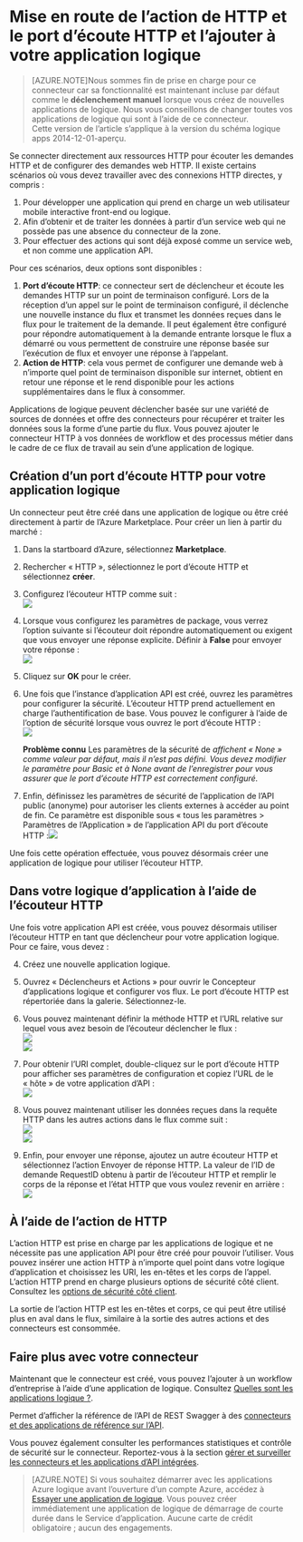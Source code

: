 <properties
   pageTitle="À l’aide de l’écouteur HTTP et un connecteur dans les applications de logique | Service d’application Microsoft Azure "
   description="Comment créer et configurer l’écouteur HTTP et l’application de connecteur ou API HTTP action et l’utiliser dans une logique d’application dans le Service d’application Azure"
   services="logic-apps"
   documentationCenter=".net,nodejs,java"
   authors="anuragdalmia"
   manager="erikre"
   editor=""/>

<tags
   ms.service="logic-apps"
   ms.devlang="multiple"
   ms.topic="article"
   ms.tgt_pltfrm="na"
   ms.workload="integration"
   ms.date="08/31/2016"
   ms.author="prkumar"/>


# <a name="get-started-with-the-http-listener-and-http-action-and-add-it-to-your-logic-app"></a>Mise en route de l’action de HTTP et le port d’écoute HTTP et l’ajouter à votre application logique

> [AZURE.NOTE]Nous sommes fin de prise en charge pour ce connecteur car sa fonctionnalité est maintenant incluse par défaut comme le **déclenchement manuel** lorsque vous créez de nouvelles applications de logique.  Nous vous conseillons de changer toutes vos applications de logique qui sont à l’aide de ce connecteur.  
> Cette version de l’article s’applique à la version du schéma logique apps 2014-12-01-aperçu.

Se connecter directement aux ressources HTTP pour écouter les demandes HTTP et de configurer des demandes web HTTP. Il existe certains scénarios où vous devez travailler avec des connexions HTTP directes, y compris :

1.  Pour développer une application qui prend en charge un web utilisateur mobile interactive front-end ou logique.
2.  Afin d’obtenir et de traiter les données à partir d’un service web qui ne possède pas une absence du connecteur de la zone.
3.  Pour effectuer des actions qui sont déjà exposé comme un service web, et non comme une application API.

Pour ces scénarios, deux options sont disponibles :

1. **Port d’écoute HTTP**: ce connecteur sert de déclencheur et écoute les demandes HTTP sur un point de terminaison configuré. Lors de la réception d’un appel sur le point de terminaison configuré, il déclenche une nouvelle instance du flux et transmet les données reçues dans le flux pour le traitement de la demande. Il peut également être configuré pour répondre automatiquement à la demande entrante lorsque le flux a démarré ou vous permettent de construire une réponse basée sur l’exécution de flux et envoyer une réponse à l’appelant.
2. **Action de HTTP**: cela vous permet de configurer une demande web à n’importe quel point de terminaison disponible sur internet, obtient en retour une réponse et le rend disponible pour les actions supplémentaires dans le flux à consommer.

Applications de logique peuvent déclencher basée sur une variété de sources de données et offre des connecteurs pour récupérer et traiter les données sous la forme d’une partie du flux. Vous pouvez ajouter le connecteur HTTP à vos données de workflow et des processus métier dans le cadre de ce flux de travail au sein d’une application de logique. 

## <a name="creating-an-http-listener-for-your-logic-app"></a>Création d’un port d’écoute HTTP pour votre application logique
Un connecteur peut être créé dans une application de logique ou être créé directement à partir de l’Azure Marketplace. Pour créer un lien à partir du marché :  

1. Dans la startboard d’Azure, sélectionnez **Marketplace**.
2. Rechercher « HTTP », sélectionnez le port d’écoute HTTP et sélectionnez **créer**.
3.  Configurez l’écouteur HTTP comme suit :  
![][1]

4.  Lorsque vous configurez les paramètres de package, vous verrez l’option suivante si l’écouteur doit répondre automatiquement ou exigent que vous envoyer une réponse explicite. Définir à **False** pour envoyer votre réponse :  
![][2]

5.  Cliquez sur **OK** pour le créer.
6.  Une fois que l’instance d’application API est créé, ouvrez les paramètres pour configurer la sécurité. L’écouteur HTTP prend actuellement en charge l’authentification de base. Vous pouvez le configurer à l’aide de l’option de sécurité lorsque vous ouvrez le port d’écoute HTTP :  
![][3]
  
    **Problème connu** Les paramètres de la sécurité de *affichent « None » comme valeur par défaut, mais il n’est pas défini. Vous devez modifier le paramètre pour Basic et à None avant de l’enregistrer pour vous assurer que le port d’écoute HTTP est correctement configuré.*  

7. Enfin, définissez les paramètres de sécurité de l’application de l’API public (anonyme) pour autoriser les clients externes à accéder au point de fin. Ce paramètre est disponible sous « tous les paramètres > Paramètres de l’Application » de l’application API du port d’écoute HTTP :![][10]

Une fois cette opération effectuée, vous pouvez désormais créer une application de logique pour utiliser l’écouteur HTTP.

## <a name="using-the-http-listener-in-your-logic-app"></a>Dans votre logique d’application à l’aide de l’écouteur HTTP
Une fois votre application API est créée, vous pouvez désormais utiliser l’écouteur HTTP en tant que déclencheur pour votre application logique. Pour ce faire, vous devez :

4.  Créez une nouvelle application logique.
5.  Ouvrez « Déclencheurs et Actions » pour ouvrir le Concepteur d’applications logique et configurer vos flux. Le port d’écoute HTTP est répertoriée dans la galerie. Sélectionnez-le.
6.  Vous pouvez maintenant définir la méthode HTTP et l’URL relative sur lequel vous avez besoin de l’écouteur déclencher le flux :  
![][4]  
![][5]

7.  Pour obtenir l’URI complet, double-cliquez sur le port d’écoute HTTP pour afficher ses paramètres de configuration et copiez l’URL de le « hôte » de votre application d’API :  
![][6]
8.  Vous pouvez maintenant utiliser les données reçues dans la requête HTTP dans les autres actions dans le flux comme suit :  
![][7]  
![][8]
9.  Enfin, pour envoyer une réponse, ajoutez un autre écouteur HTTP et sélectionnez l’action Envoyer de réponse HTTP. La valeur de l’ID de demande RequestID obtenu à partir de l’écouteur HTTP et remplir le corps de la réponse et l’état HTTP que vous voulez revenir en arrière :  
![][9]

## <a name="using-the-http-action"></a>À l’aide de l’action de HTTP
L’action HTTP est prise en charge par les applications de logique et ne nécessite pas une application API pour être créé pour pouvoir l’utiliser. Vous pouvez insérer une action HTTP à n’importe quel point dans votre logique d’application et choisissez les URI, les en-têtes et les corps de l’appel.
L’action HTTP prend en charge plusieurs options de sécurité côté client. Consultez les [options de sécurité côté client](../scheduler/scheduler-outbound-authentication.md).

La sortie de l’action HTTP est les en-têtes et corps, ce qui peut être utilisé plus en aval dans le flux, similaire à la sortie des autres actions et des connecteurs est consommée.

## <a name="do-more-with-your-connector"></a>Faire plus avec votre connecteur
Maintenant que le connecteur est créé, vous pouvez l’ajouter à un workflow d’entreprise à l’aide d’une application de logique. Consultez [Quelles sont les applications logique ?](app-service-logic-what-are-logic-apps.md).

Permet d’afficher la référence de l’API de REST Swagger à des [connecteurs et des applications de référence sur l’API](http://go.microsoft.com/fwlink/p/?LinkId=529766).

Vous pouvez également consulter les performances statistiques et contrôle de sécurité sur le connecteur. Reportez-vous à la section [gérer et surveiller les connecteurs et les applications d’API intégrées](app-service-logic-monitor-your-connectors.md).

> [AZURE.NOTE] Si vous souhaitez démarrer avec les applications Azure logique avant l’ouverture d’un compte Azure, accédez à [Essayer une application de logique](https://tryappservice.azure.com/?appservice=logic). Vous pouvez créer immédiatement une application de logique de démarrage de courte durée dans le Service d’application. Aucune carte de crédit obligatoire ; aucun des engagements.

<!--Image references-->
[1]: ./media/app-service-logic-connector-http/1.png
[2]: ./media/app-service-logic-connector-http/2.png
[3]: ./media/app-service-logic-connector-http/3.png
[4]: ./media/app-service-logic-connector-http/4.png
[5]: ./media/app-service-logic-connector-http/5.png
[6]: ./media/app-service-logic-connector-http/6.png
[7]: ./media/app-service-logic-connector-http/7.png
[8]: ./media/app-service-logic-connector-http/8.png
[9]: ./media/app-service-logic-connector-http/9.png
[10]: ./media/app-service-logic-connector-http/10.png
